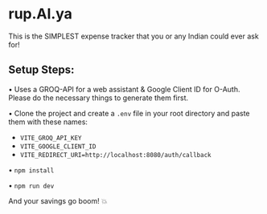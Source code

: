 # rup.AI.ya

This is the SIMPLEST expense tracker that you or any Indian could ever ask for!

## Setup Steps:

• Uses a GROQ-API for a web assistant & Google Client ID for O-Auth. Please do the necessary things to generate them first.

• Clone the project and create a `.env` file in your root directory and paste them with these names:
  - `VITE_GROQ_API_KEY`
  - `VITE_GOOGLE_CLIENT_ID`
  - `VITE_REDIRECT_URI=http://localhost:8080/auth/callback`

• `npm install`

• `npm run dev`

And your savings go boom! 💥
